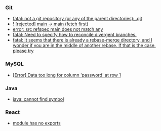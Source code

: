 ### Git 
+ <a href="https://lifeonguide.tistory.com/62">fatal: not a git repository (or any of the parent directories): .git</a>
+ <a href="https://byul91oh.tistory.com/231">! [rejected] main -> main (fetch first)</a>
+ <a href="https://heytech.tistory.com/477">error: src refspec main does not match any</a>
+ <a href="https://heytech.tistory.com/477">fatal: Need to specify how to reconcile divergent branches.</a>
+ <a href="https://gwan.tistory.com/8">fatal: It seems that there is already a rebase-merge directory, and
I wonder if you are in the middle of another rebase.  If that is the
case, please try</a>

### MySQL
+ <a href="https://pika-chu.tistory.com/758">[Error] Data too long for column 'password' at row 1</a>

### Java
+ <a href="https://zzang9ha.tistory.com/352">java: cannot find symbol</a>

### React 
+ <a href="https://velog.io/@threejoon/React%EB%A5%BC-%EA%B3%B5%EB%B6%80%ED%95%98%EB%A9%B4%EC%84%9C-%EB%A7%89%ED%98%94%EB%8D%98-%EC%A0%901">module has no exports</a>
